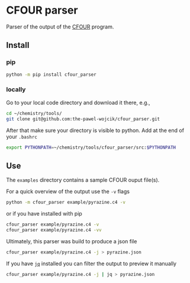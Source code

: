 # CFOUR parser 

Parser of the output of the [CFOUR](https://cfour.uni-mainz.de/) program. 

## Install

### pip

```bash
python -m pip install cfour_parser
```

### locally

Go to your local code directory and download it there, e.g.,
```bash
cd ~/chemistry/tools/
git clone git@github.com:the-pawel-wojcik/cfour_parser.git 
```
After that make sure your directory is visible to python. Add at the end of
your `.bashrc`
```bash
export PYTHONPATH=~/chemistry/tools/cfour_parser/src:$PYTHONPATH
```

## Use 

The `examples` directory contains a sample CFOUR ouput file(s). 

For a quick overview of the output use the `-v` flags
```bash
python -m cfour_parser example/pyrazine.c4 -v
```
or if you have installed with pip 
```bash
cfour_parser example/pyrazine.c4 -v
cfour_parser example/pyrazine.c4 -vv
```

Ultimately, this parser was build to produce a json file
```bash
cfour_parser example/pyrazine.c4 -j > pyrazine.json
```
If you have [`jq`](https://jqlang.github.io/jq/) installed you can filter the
output to preview it manually
```bash
cfour_parser example/pyrazine.c4 -j | jq > pyrazine.json
```
